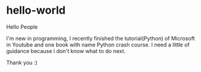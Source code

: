 # hello-world

Hello People

I'm new in programming, I recently finished the tutorial(Python) of Microsoft in Youtube and one book with name Python crash course.
I need a little of guidance because i don't know what to do next.

Thank you :)
